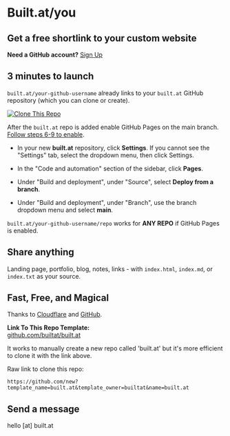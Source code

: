 # Built.at/you

## Get a free shortlink to your custom website  

**Need a GitHub account?** [Sign Up](https://github.com/join)  

## 3 minutes to launch  

`built.at/your-github-username` already links to your `built.at` GitHub repository (which you can clone or create).    

[![Clone This Repo](https://img.shields.io/badge/Clone%20This%20Repo-181717?style=for-the-badge&logo=github&logoColor=white)](https://github.com/new?template_name=built.at&template_owner=builtat&name=built.at)

After the `built.at` repo is added enable GitHub Pages on the main branch. [Follow steps 6-9 to enable](https://docs.github.com/en/pages/quickstart#creating-your-website).

- In your new **built.at** repository, click  **Settings**. If you cannot see the "Settings" tab, select the  dropdown menu, then click Settings.

- In the "Code and automation" section of the sidebar, click **Pages**.

- Under "Build and deployment", under "Source", select **Deploy from a branch**.

- Under "Build and deployment", under "Branch", use the branch dropdown menu and select **main**.

`built.at/your-github-username/repo` works for **ANY REPO** if GitHub Pages is enabled.

## Share anything  

Landing page, portfolio, blog, notes, links - with `index.html`, `index.md`, or `index.txt` as your source.  

## Fast, Free, and Magical 
Thanks to [Cloudflare](https://cloudflare.com) and [GitHub](https://github.com).  

**Link To This Repo Template:**  
[github.com/builtat/built.at](https://github.com/builtat/built.at)

It works to manually create a new repo called 'built.at' but it's more efficient to clone it with the link above. 

Raw link to clone this repo:
```
https://github.com/new?template_name=built.at&template_owner=builtat&name=built.at
```

## Send a message  
hello [at] built.at  
